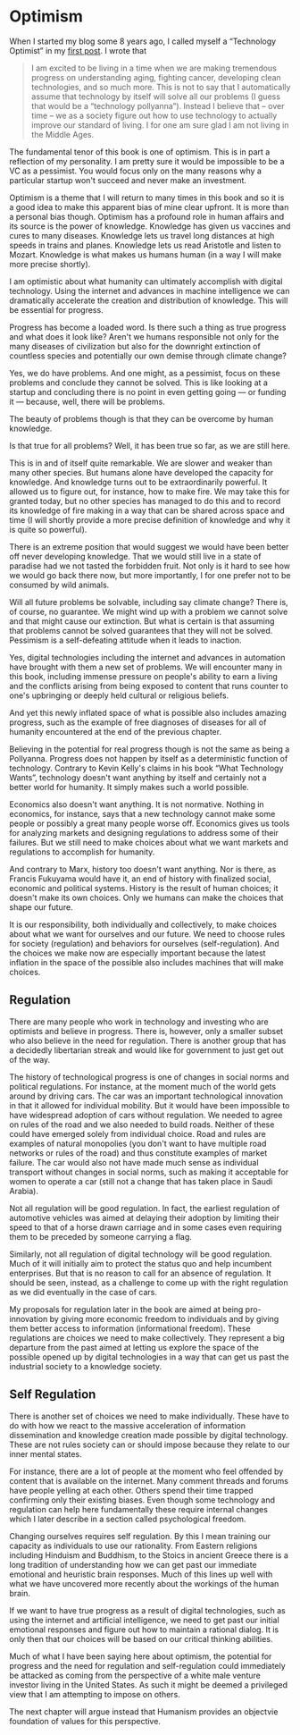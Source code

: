 # Optimism

When I started my blog some 8 years ago, I called myself a &ldquo;Technology Optimist&rdquo; in my [first post](http://continuations.com/post/27777558/technology-optimist). I wrote that

> I am excited to be living in a time when we are making tremendous progress on understanding aging, fighting cancer, developing clean technologies, and so much more.  This is not to say that I automatically assume that technology by itself will solve all our problems (I guess that would be a &ldquo;technology pollyanna&rdquo;).  Instead I believe that – over time – we as a society figure out how to use technology to actually improve our standard of living. I for one am sure glad I am not living in the Middle Ages.

The fundamental tenor of this book is one of optimism. This is in part a reflection of my personality. I am pretty sure it would be impossible to be a VC as a pessimist. You would focus only on the many reasons why a particular startup won&apos;t succeed and never make an investment.

Optimism is a theme that I will return to many times in this book and so it is a good idea to make this apparent bias of mine clear upfront. It is more than a personal bias though. Optimism has a profound role in human affairs and its source is the power of knowledge. Knowledge has given us vaccines and cures to many diseases. Knowledge lets us travel long distances at high speeds in trains and planes. Knowledge lets us read Aristotle and listen to Mozart. Knowledge is what makes us humans human (in a way I will make more precise shortly). 

I am optimistic about what humanity can ultimately accomplish with digital technology. Using the internet and advances in machine intelligence we can dramatically accelerate the creation and distribution of knowledge. This will be essential for progress.

Progress has become a loaded word. Is there such a thing as true progress and what does it look like? Aren&apos;t we humans responsible not only for the many diseases of civilization but also for the downright extinction of countless species and potentially our own demise through climate change?

Yes, we do have problems. And one might, as a pessimist, focus on these problems and conclude they cannot be solved. This is like looking at a startup and concluding there is no point in even getting going &mdash; or funding it &mdash; because, well, there will be problems.

The beauty of problems though is that they can be overcome by human knowledge. 

Is that true for all problems? Well, it has been true so far, as we are still here.

This is in and of itself quite remarkable. We are slower and weaker than many other species. But humans alone have developed the capacity for knowledge. And knowledge turns out to be extraordinarily powerful. It allowed us to figure out, for instance, how to make fire. We may take this for granted today, but no other species has managed to do this and to record its knowledge of fire making in a way that can be shared across space and time (I will shortly provide a more precise definition of knowledge and why it is quite so powerful).

There is an extreme position that would suggest we would have been better off never developing knowledge. That we would still live in a state of paradise had we not tasted the forbidden fruit. Not only is it hard to see how we would go back there now, but more importantly, I for one prefer not to be consumed by wild animals.

Will all future problems be solvable, including say climate change? There is, of course, no guarantee. We might wind up with a problem we cannot solve and that might cause our extinction. But what is certain is that assuming that problems cannot be solved guarantees that they will not be solved. Pessimism is a self-defeating attitude when it leads to inaction.

Yes, digital technologies including the internet and advances in automation have brought with them a new set of problems. We will encounter many in this book, including immense pressure on people&apos;s ability to earn a living and the conflicts arising from being exposed to content that runs counter to one&apos;s upbringing or deeply held cultural or religious beliefs.

And yet this newly inflated space of what is possible also includes amazing progress, such as the example of free diagnoses of diseases for all of humanity encountered at the end of the previous chapter.

Believing in the potential for real progress though is not the same as being a Pollyanna. Progress does not happen by itself as a deterministic function of technology. Contrary to Kevin Kelly&apos;s claims in his book &ldquo;What Technology Wants&rdquo;, technology doesn&apos;t want anything by itself and certainly not a better world for humanity. It simply makes such a world possible. 

Economics also doesn&apos;t want anything. It is not normative. Nothing in economics, for instance, says that a new technology cannot make some people or possibly a great many people worse off. Economics gives us tools for analyzing markets and designing regulations to address some of their failures. But we still need to make choices about what we want markets and regulations to accomplish for humanity.

And contrary to Marx, history too doesn&apos;t want anything. Nor is there, as Francis Fukuyama would have it, an end of history with finalized social, economic and political systems. History is the result of human choices; it doesn&apos;t make its own choices. Only we humans can make the choices that shape our future. 

It is our responsibility, both individually and collectively, to make choices about what we want for ourselves and our future. We need to choose rules for society (regulation) and behaviors for ourselves (self-regulation). And the choices we make now are especially important because the latest inflation in the space of the possible also includes machines that will make choices.


## Regulation

There are many people who work in technology and investing who are optimists and believe in progress. There is, however, only a smaller subset who also believe in the need for regulation. There is another group that has a decidedly libertarian streak and would like for government to just get out of the way.

The history of technological progress is one of changes in social norms and political regulations. For instance, at the moment much of the world gets around by driving cars. The car was an important technological innovation in that it allowed for individual mobility. But it would have been impossible to have widespread adoption of cars without regulation. We needed to agree on rules of the road and we also needed to build roads. Neither of these could have emerged solely from individual choice. Road and rules are examples of natural monopolies (you don&apos;t want to have multiple road networks or rules of the road) and thus constitute examples of market failure. The car would also not have made much sense as individual transport without changes in social norms, such as making it acceptable for women to operate a car (still not a change that has taken place in Saudi Arabia).

Not all regulation will be good regulation. In fact, the earliest regulation of automotive vehicles was aimed at delaying their adoption by limiting their speed to that of a horse drawn carriage and in some cases even requiring them to be preceded by someone carrying a flag.

Similarly, not all regulation of digital technology will be good regulation. Much of it will initially aim to protect the status quo and help incumbent enterprises. But that is no reason to call for an absence of regulation. It should be seen, instead, as a challenge to come up with the right regulation as we did eventually in the case of cars.

My proposals for regulation later in the book are aimed at being pro-innovation by giving more economic freedom to individuals and by giving them better access to information (informational freedom). These regulations are choices we need to make collectively. They represent a big departure from the past aimed at letting us explore the space of the possible opened up by digital technologies in a way that can get us past the industrial society to a knowledge society. 


## Self Regulation

There is another set of choices we need to make individually. These have to do with how we react to the massive acceleration of information dissemination and knowledge creation made possible by digital technology. These are not rules society can or should impose because they relate to our inner mental states.

For instance, there are a lot of people at the moment who feel offended by content that is available on the internet. Many comment threads and forums have people yelling at each other. Others spend their time trapped confirming only their existing biases. Even though some technology and regulation can help here fundamentally these require internal changes which I later describe in a section called psychological freedom. 

Changing ourselves requires self regulation. By this I mean training our capacity as individuals to use our rationality. From Eastern religions including Hinduism and Buddhism, to the Stoics in ancient Greece there is a long tradition of understanding how we can get past our immediate emotional and heuristic brain responses. Much of this lines up well with what we have uncovered more recently about the workings of the human brain.

If we want to have true progress as a result of digital technologies, such as using the internet and artificial intelligence, we need to get past our initial emotional responses and figure out how to maintain a rational dialog. It is only then that our choices will be based on our critical thinking abilities.

Much of what I have been saying here about optimism, the potential for progress and the need for regulation and self-regulation could immediately be attacked as coming from the perspective of a white male venture investor living in the United States. As such it might be deemed a privileged view that I am attempting to impose on others. 

The next chapter will argue instead that Humanism provides an objectvie foundation of values for this perspective.

